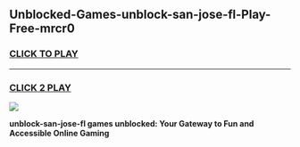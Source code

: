 
## Unblocked-Games-unblock-san-jose-fl-Play-Free-mrcr0
<h3>
<a href="https://premium76.site?title=unblock-san-jose-fl&ref=23A">CLICK TO PLAY</a></h3>
<hr>

<h3>
<a href="https://premium76.site?title=unblock-san-jose-fl&ref=23A">CLICK 2 PLAY</a>
  
</h3>

<a href="https://premium76.site?title=unblock-san-jose-fl&ref=23A"><img src="https://clearcache.store/games.png"></a>


**unblock-san-jose-fl games unblocked: Your Gateway to Fun and Accessible Online Gaming**
